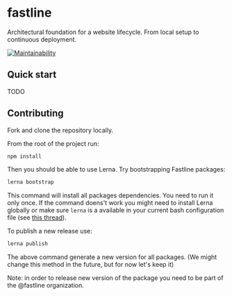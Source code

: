 # fastline
Architectural foundation for a website lifecycle. From local setup to continuous deployment.

[![Maintainability](https://api.codeclimate.com/v1/badges/344aba61a44f2e0b5ad7/maintainability)](https://codeclimate.com/github/a-barbieri/fastline/maintainability)

## Quick start

TODO

## Contributing

Fork and clone the repository locally. 

From the root of the project run:

```bash
npm install
``` 

Then you should be able to use Lerna. Try bootstrapping Fastline packages:

```bash
lerna bootstrap
```

This command will install all packages dependencies. You need to run it only once. If the command doens't work you might need to install Lerna globally or make sure `lerna` is a available in your current bash configuration file (see [this thread](https://stackoverflow.com/questions/50522215/unable-to-run-lernas-command)).

To publish a new release use:

```bash
lerna publish
```

The above command generate a new version for all packages. (We might change this method in the future, but for now let's keep it)

Note: in order to release new version of the package you need to be part of the @fastline organization.